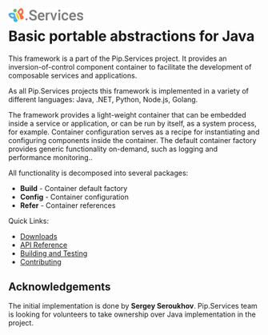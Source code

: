 # <img src="https://github.com/pip-services/pip-services/raw/master/design/Logo.png" alt="Pip.Services Logo" style="max-width:30%"> <br/> Basic portable abstractions for Java

This framework is a part of the Pip.Services project. It provides an inversion-of-control component container to facilitate the development of composable services and applications.

As all Pip.Services projects this framework is implemented in a variety of different languages: Java, .NET, Python, Node.js, Golang.

The framework provides a light-weight container that can be embedded inside a service or application, or can be run by itself, as a system process, for example. Container configuration serves as a recipe for instantiating and configuring components inside the container.
The default container factory provides generic functionality on-demand, such as logging and performance monitoring..

All functionality is decomposed into several packages:

- **Build** - Container default factory
- **Config** - Container configuration
- **Refer** - Container references

Quick Links:

* [Downloads](https://github.com/pip-services3-java/pip-services3-container-java/blob/master/doc/Downloads.md)
* [API Reference](http://htmlpreview.github.io/?https://github.com/pip-services3-java/pip-services3-container-java/blob/master/doc/api/index.html)
* [Building and Testing](https://github.com/pip-services3-java/pip-services3-container-java/blob/master/doc/Development.md)
* [Contributing](https://github.com/pip-services3-java/pip-services3-container-java/blob/master/doc/Development.md/#contrib)

## Acknowledgements

The initial implementation is done by **Sergey Seroukhov**. Pip.Services team is looking for volunteers to 
take ownership over Java implementation in the project.
